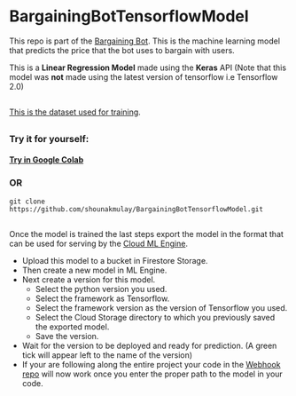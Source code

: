 # BargainingBotTensorflowModel
This repo is part of the [Bargaining Bot](https://github.com/shounakmulay/BargainingBot).
This is the machine learning model that predicts the price that the bot uses to bargain with users.

This is a **Linear Regression Model** made using the **Keras** API
(Note that this model was **not** made using the latest version of tensorflow i.e Tensorflow 2.0)
##
[This is the dataset used for training](https://github.com/shounakmulay/BargainingBotTensorflowModel/blob/master/PricePredictionDataset_50k.csv). 
##
### Try it for yourself:
#### [Try in Google Colab](https://colab.research.google.com/drive/1WQtmZqrzKNKHTnOtspu5VMl_QeZy6OEu)

### OR

```
git clone https://github.com/shounakmulay/BargainingBotTensorflowModel.git 
```
##
Once the model is trained the last steps export the model in the format that can be used for serving by the [Cloud ML Engine](https://cloud.google.com/ml-engine/).
* Upload this model to a bucket in Firestore Storage. 
* Then create a new model in ML Engine. 
* Next create a version for this model.
  * Select the python version you used.
  * Select the framework as Tensorflow.
  * Select the framework version as the version of Tensorflow you used.
  * Select the Cloud Storage directory to which you previously saved the exported model.
  * Save the version.
* Wait for the version to be deployed and ready for prediction. (A green tick will appear left to the name of the version)
* If your are following along the entire project your code in the [Webhook repo](https://github.com/shounakmulay/BargainingBotDialogflowWebhook) will now work once you enter the proper path to the model in your code.
 
